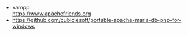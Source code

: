* xampp  
https://www.apachefriends.org
* https://github.com/cubiclesoft/portable-apache-maria-db-php-for-windows  
